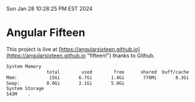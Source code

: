 Sun Jan 28 10:28:25 PM EST 2024

# Angular Fifteen


This project is live at [https://angularsixteen.github.io](https://angularsixteen.github.io "fifteen!") thanks to Github.

```bash
System Memory
               total        used        free      shared  buff/cache   available
Mem:            15Gi       6.7Gi       1.4Gi       776Mi       8.3Gi       8.6Gi
Swap:          8.0Gi       2.1Gi       5.9Gi
System Storage
543M	.
